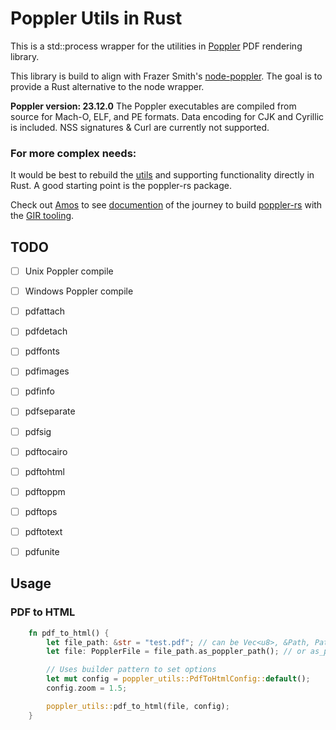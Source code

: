 # Poppler Utils in Rust

This is a std::process wrapper for the utilities in [Poppler](https://poppler.freedesktop.org/) PDF rendering library.

This library is build to align with Frazer Smith's [node-poppler](https://github.com/Fdawgs/node-poppler). The goal is to provide a Rust alternative to the node wrapper.

**Poppler version: 23.12.0**
The Poppler executables are compiled from source for Mach-O, ELF, and PE formats.
Data encoding for CJK and Cyrillic is included.
NSS signatures & Curl are currently not supported.

### For more complex needs:

It would be best to rebuild the [utils](https://gitlab.freedesktop.org/poppler/poppler/-/tree/master/utils?ref_type=heads) and supporting functionality directly in Rust. A good starting point is the poppler-rs package.

Check out [Amos](fasterthanli.me) to see [documention](https://fasterthanli.me/series/dont-shell-out/) of the journey to build [poppler-rs](https://crates.io/crates/poppler-rs) with the [GIR tooling](https://gtk-rs.org/gir/book/).

## TODO

- [ ] Unix Poppler compile
- [ ] Windows Poppler compile

- [ ] pdfattach
- [ ] pdfdetach
- [ ] pdffonts
- [ ] pdfimages
- [ ] pdfinfo
- [ ] pdfseparate
- [ ] pdfsig
- [ ] pdftocairo
- [ ] pdftohtml
- [ ] pdftoppm
- [ ] pdftops
- [ ] pdftotext
- [ ] pdfunite

## Usage

### PDF to HTML

```rs
    fn pdf_to_html() {
        let file_path: &str = "test.pdf"; // can be Vec<u8>, &Path, PathBuf, &str, String
        let file: PopplerFile = file_path.as_poppler_path(); // or as_poppler_buffer() for Vec<u8>

        // Uses builder pattern to set options
        let mut config = poppler_utils::PdfToHtmlConfig::default();
        config.zoom = 1.5;

        poppler_utils::pdf_to_html(file, config);
    }
```
